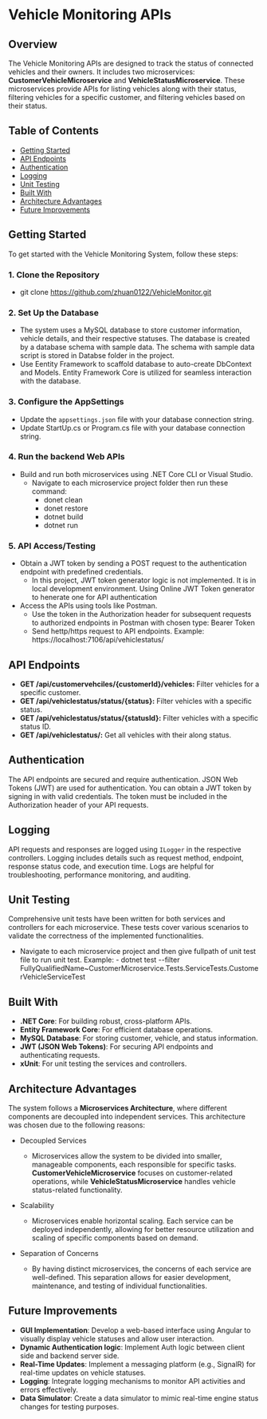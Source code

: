 # Vehicle Monitoring APIs 

## Overview

The Vehicle Monitoring APIs are designed to track the status of connected vehicles and their owners. It includes two microservices: **CustomerVehicleMicroservice** and **VehicleStatusMicroservice**. These microservices provide APIs for listing vehicles along with their status, filtering vehicles for a specific customer, and filtering vehicles based on their status.

## Table of Contents
- [Getting Started](#getting-started)
- [API Endpoints](#api-endpoints)
- [Authentication](#authentication)
- [Logging](#logging)
- [Unit Testing](#unit-testing)
- [Built With](#built-with)
- [Architecture Advantages](#why-go-with-this-architecture)
- [Future Improvements](#future-improvements)

## Getting Started

To get started with the Vehicle Monitoring System, follow these steps:
### 1. Clone the Repository
 - git clone <https://github.com/zhuan0122/VehicleMonitor.git>

### 2. Set Up the Database

- The system uses a MySQL database to store customer information, vehicle details, and their respective statuses. The database is created by a database schema with sample data. The schema with sample data script is stored in Databse folder in the project.
- Use Eentity Framework to scaffold database to auto-create DbContext and Models. Entity Framework Core is utilized for seamless interaction with the database.

### 3. Configure the AppSettings

- Update the `appsettings.json` file with your database connection string.
- Update StartUp.cs or Program.cs file with your database connection string.

### 4. Run the backend Web APIs

- Build and run both microservices using .NET Core CLI or Visual Studio.
     - Navigate to each microservice project folder then run these command: 
       - donet clean
       - donet restore
       - dotnet build
       - dotnet run 

### 5. API Access/Testing
- Obtain a JWT token by sending a POST request to the authentication endpoint with predefined credentials.
    - In this project, JWT token generator logic is not implemented. It is in local development environment. Using Online JWT Token generator to henerate one for API authentication
- Access the APIs using tools like Postman.
    - Use the token in the Authorization header for subsequent requests to authorized endpoints in Postman with chosen type: Bearer Token
    - Send hettp/https request to API endpoints. Example: https://localhost:7106/api/vehiclestatus/ 
    

## API Endpoints

- **GET /api/customervehciles/{customerId}/vehicles:** Filter vehicles for a specific customer.
- **GET /api/vehiclestatus/status/{status}:** Filter vehicles with a specific status.
- **GET /api/vehiclestatus/status/{statusId}:** Filter vehicles with a specific status ID.
- **GET /api/vehiclestatus/:** Get all vehicles with their along status.

## Authentication

The API endpoints are secured and require authentication. JSON Web Tokens (JWT) are used for authentication. You can obtain a JWT token by signing in with valid credentials. The token must be included in the Authorization header of your API requests.

## Logging

API requests and responses are logged using `ILogger` in the respective controllers. Logging includes details such as request method, endpoint, response status code, and execution time. Logs are helpful for troubleshooting, performance monitoring, and auditing.

## Unit Testing

Comprehensive unit tests have been written for both services and controllers for each microservice. These tests cover various scenarios to validate the correctness of the implemented functionalities.
- Navigate to each microservice project and then give fullpath of unit test file to run unit test. Example: 
       - dotnet test --filter FullyQualifiedName~CustomerMicroservice.Tests.ServiceTests.CustomerVehicleServiceTest

## Built With
- **.NET Core**: For building robust, cross-platform APIs.
- **Entity Framework Core**: For efficient database operations.
- **MySQL Database**: For storing customer, vehicle, and status information.
- **JWT (JSON Web Tokens)**: For securing API endpoints and authenticating requests.
- **xUnit**: For unit testing the services and controllers.

## Architecture Advantages

The system follows a **Microservices Architecture**, where different components are decoupled into independent services. This architecture was chosen due to the following reasons:

- Decoupled Services

    - Microservices allow the system to be divided into smaller, manageable components, each responsible for specific tasks. **CustomerVehicleMicroservice** focuses on customer-related operations, while **VehicleStatusMicroservice** handles vehicle status-related functionality.

- Scalability

    - Microservices enable horizontal scaling. Each service can be deployed independently, allowing for better resource utilization and scaling of specific components based on demand.

- Separation of Concerns

    - By having distinct microservices, the concerns of each service are well-defined. This separation allows for easier development, maintenance, and testing of individual functionalities.

## Future Improvements

- **GUI Implementation**: Develop a web-based interface using Angular to visually display vehicle statuses and allow user interaction.
- **Dynamic Authentication logic**: Implement Auth logic between client side and backend server side. 
- **Real-Time Updates**: Implement a messaging platform (e.g., SignalR) for real-time updates on vehicle statuses.
- **Logging**: Integrate logging mechanisms to monitor API activities and errors effectively.
- **Data Simulator**: Create a data simulator to mimic real-time engine status changes for testing purposes.